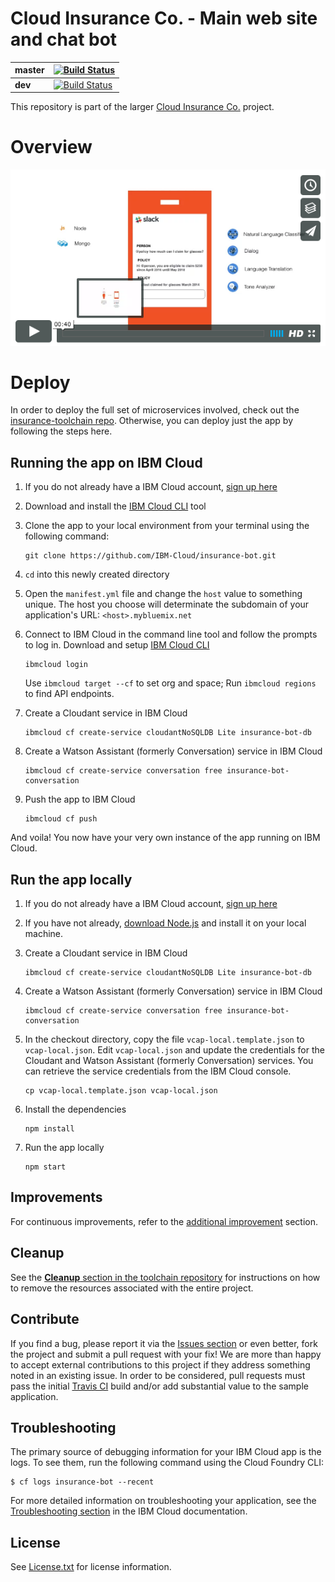 # Cloud Insurance Co. - Main web site and chat bot

| **master** | [![Build Status](https://travis-ci.org/IBM-Cloud/insurance-bot.svg?branch=master)](https://travis-ci.org/IBM-Cloud/insurance-bot) |
| ----- | ----- |
| **dev** | [![Build Status](https://travis-ci.org/IBM-Cloud/insurance-bot.svg?branch=dev)](https://travis-ci.org/IBM-Cloud/insurance-bot) |

This repository is part of the larger [Cloud Insurance Co.](https://github.com/IBM-Cloud/cloudco-insurance) project.

# Overview

[![Policy Bot](./design/video-cap.png)](https://vimeo.com/165460548 "Policy Bot Concept - Click to Watch!")

# Deploy
In order to deploy the full set of microservices involved, check out the [insurance-toolchain repo][toolchain_url]. Otherwise, you can deploy just the app by following the steps here.

## Running the app on IBM Cloud

1. If you do not already have a IBM Cloud account, [sign up here][bluemix_reg_url]

2. Download and install the [IBM Cloud CLI][ibmcloud_cli_url] tool

3. Clone the app to your local environment from your terminal using the following command:

   ```
   git clone https://github.com/IBM-Cloud/insurance-bot.git
   ```

4. `cd` into this newly created directory

5. Open the `manifest.yml` file and change the `host` value to something unique. The host you choose will determinate the subdomain of your application's URL:  `<host>.mybluemix.net`

6. Connect to IBM Cloud in the command line tool and follow the prompts to log in. Download and setup [IBM Cloud CLI](https://console.bluemix.net/docs/cli/reference/bluemix_cli/get_started.html#getting-started)

    ```
    ibmcloud login
    ```
    Use `ibmcloud target --cf` to set org and space; Run `ibmcloud regions` to find API endpoints.

7. Create a Cloudant service in IBM Cloud

    ```
    ibmcloud cf create-service cloudantNoSQLDB Lite insurance-bot-db
    ```

8. Create a Watson Assistant (formerly Conversation) service in IBM Cloud

    ```
    ibmcloud cf create-service conversation free insurance-bot-conversation
    ```

9. Push the app to IBM Cloud

    ```
    ibmcloud cf push
    ```

And voila! You now have your very own instance of the app running on IBM Cloud.

## Run the app locally

1. If you do not already have a IBM Cloud account, [sign up here][bluemix_reg_url]

2. If you have not already, [download Node.js][download_node_url] and install it on your local machine.

3. Create a Cloudant service in IBM Cloud

    ```
    ibmcloud cf create-service cloudantNoSQLDB Lite insurance-bot-db
    ```

4. Create a Watson Assistant (formerly Conversation) service in IBM Cloud

    ```
    ibmcloud cf create-service conversation free insurance-bot-conversation
    ```

5. In the checkout directory, copy the file ```vcap-local.template.json``` to ```vcap-local.json```. Edit ```vcap-local.json``` and update the credentials for the Cloudant and Watson Assistant (formerly Conversation) services. You can retrieve the service credentials from the IBM Cloud console.

    ```
    cp vcap-local.template.json vcap-local.json
    ```

6. Install the dependencies

    ```
    npm install
    ```

7. Run the app locally

    ```
    npm start
    ```
## Improvements

For continuous improvements, refer to the [additional improvement](https://github.com/IBM-Cloud/insurance-bot-dashboard#additional-improvement) section.

## Cleanup
See the [**Cleanup** section in the toolchain repository](https://github.com/IBM-Cloud/insurance-toolchain#cleanup) for instructions on how to remove the resources associated with the entire project.

## Contribute

If you find a bug, please report it via the [Issues section][issues_url] or even better, fork the project and submit a pull request with your fix! We are more than happy to accept external contributions to this project if they address something noted in an existing issue.  In order to be considered, pull requests must pass the initial [Travis CI][travis_url] build and/or add substantial value to the sample application.

## Troubleshooting

The primary source of debugging information for your IBM Cloud app is the logs. To see them, run the following command using the Cloud Foundry CLI:

  ```
  $ cf logs insurance-bot --recent
  ```

For more detailed information on troubleshooting your application, see the [Troubleshooting section](https://console.bluemix.net/docs/get-support/ts_overview.html#ts-overview) in the IBM Cloud documentation.

## License

See [License.txt](License.txt) for license information.

[toolchain_url]: https://github.com/IBM-Cloud/insurance-toolchain
[bluemix_reg_url]: http://ibm.biz/insurance-store-registration
[ibmcloud_cli_url]: https://console.bluemix.net/docs/cli/reference/bluemix_cli/get_started.html#getting-started
[download_node_url]: https://nodejs.org/download/
[issues_url]: https://github.com/IBM-Cloud/insurance-bot/issues
[travis_url]: https://travis-ci.org/
